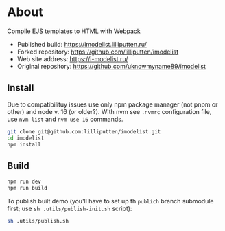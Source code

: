 <!--
 @changed 2025.03.25, 02:23
-->

# About

Compile EJS templates to HTML with Webpack

- Published build: https://imodelist.lilliputten.ru/
- Forked repository: https://github.com/lilliputten/imodelist
- Web site address: https://i-modelist.ru/
- Original repository: https://github.com/uknowmyname89/imodelist

## Install

Due to compatibilituy issues use only npm  package manager (not pnpm or other) and node v. 16 (or older?). With nvm see `.nvmrc` configuration file, use `nvm list` and `nvm use 16` commands.

```bash
git clone git@github.com:lilliputten/imodelist.git
cd imodelist
npm install
```

## Build

```bash
npm run dev
npm run build
```

To publish built demo (you'll have to set up th `publich` branch submodule first; use `sh .utils/publish-init.sh` script):

```bash
sh .utils/publish.sh
```
